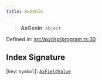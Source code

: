 ```yaml
---
title: AxGenIn
---
```


> **AxGenIn**: `object`

Defined in: [src/ax/dsp/program.ts:30](#apidocs/httpsgithubcomax-llmaxblob3b79ada8d723949fcd8a76c2b6f48cf69d8394f8srcaxdspprogramtsl30)

## Index Signature

\[`key`: `symbol`\]: [`AxFieldValue`](#apidocs/typealiasaxfieldvalue)
